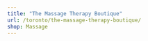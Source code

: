 ```yaml
---
title: "The Massage Therapy Boutique"
url: /toronto/the-massage-therapy-boutique/
shop: Massage
---
```

